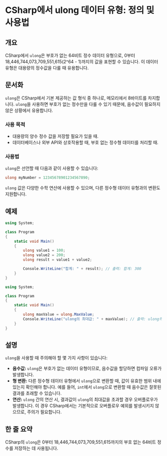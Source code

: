 <!--
Meta Description: # CSharp에서 ulong 데이터 유형: 정의 및 사용법 ## 개요 CSharp에서 `ulong`은 부호가 없는 64비트 정수 데이터 유형으로, 0부터 18,446,744,073,709,551,615(2^64 - 1)까지의 값을 표현할 수 있습니다. 이 데이터 유형...
Meta Keywords: ulong, 데이터, 있습니다, csharp에서, 부호가
-->

# CSharp에서 ulong 데이터 유형: 정의 및 사용법

## 개요
CSharp에서 `ulong`은 부호가 없는 64비트 정수 데이터 유형으로, 0부터 18,446,744,073,709,551,615(2^64 - 1)까지의 값을 표현할 수 있습니다. 이 데이터 유형은 대용량의 정수값을 다룰 때 유용합니다.

## 문서화
`ulong`은 CSharp에서 기본 제공하는 값 형식 중 하나로, 메모리에서 8바이트를 차지합니다. `ulong`을 사용하면 부호가 없는 정수만을 다룰 수 있기 때문에, 음수값이 필요하지 않은 상황에서 유용합니다. 

### 사용 목적
- 대용량의 양수 정수 값을 저장할 필요가 있을 때.
- 데이터베이스나 외부 API와 상호작용할 때, 부호 없는 정수형 데이터를 처리할 때.

### 사용법
`ulong`은 선언할 때 다음과 같이 사용할 수 있습니다:
```csharp
ulong myNumber = 12345678901234567890;
```
`ulong` 값은 다양한 수학 연산에 사용할 수 있으며, 다른 정수형 데이터 유형과의 변환도 지원합니다. 

## 예제
```csharp
using System;

class Program
{
    static void Main()
    {
        ulong value1 = 100;
        ulong value2 = 200;
        ulong result = value1 + value2;

        Console.WriteLine("합계: " + result); // 출력: 합계: 300
    }
}
```

```csharp
using System;

class Program
{
    static void Main()
    {
        ulong maxValue = ulong.MaxValue;
        Console.WriteLine("ulong의 최대값: " + maxValue); // 출력: ulong의 최대값: 18446744073709551615
    }
}
```

## 설명
`ulong`을 사용할 때 주의해야 할 몇 가지 사항이 있습니다:

- **음수값:** `ulong`은 부호가 없는 데이터 유형이므로, 음수값을 할당하면 컴파일 오류가 발생합니다.
- **형 변환:** 다른 정수형 데이터 유형에서 `ulong`으로 변환할 때, 값이 유효한 범위 내에 있는지 확인해야 합니다. 예를 들어, `int`에서 `ulong`으로 변환할 때 음수값은 잘못된 결과를 초래할 수 있습니다.
- **연산:** `ulong` 간의 연산 시, 결과값이 `ulong`의 최대값을 초과할 경우 오버플로우가 발생합니다. 이 경우 CSharp에서는 기본적으로 오버플로우 예외를 발생시키지 않으므로, 주의가 필요합니다.

## 한 줄 요약
CSharp의 `ulong`은 0부터 18,446,744,073,709,551,615까지의 부호 없는 64비트 정수를 저장하는 데 사용됩니다.